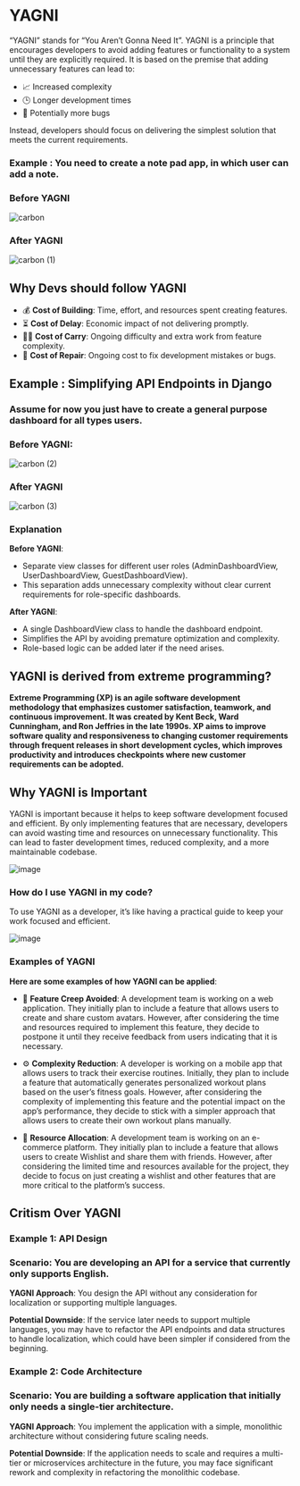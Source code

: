# YAGNI 

“YAGNI” stands for “You Aren’t Gonna Need It”. YAGNI is a principle that encourages developers to avoid adding features or functionality to a system until they are explicitly required. It is based on the premise that adding unnecessary features can lead to:

- 📈 Increased complexity
- 🕒 Longer development times
- 🐞 Potentially more bugs 

Instead, developers should focus on delivering the simplest solution that meets the current requirements.


### Example : You need to create a note pad app, in which user can add a note.
###  Before YAGNI
 ![carbon](https://github.com/HarisChandio/YAGNI/assets/86180280/f3b9e417-8790-4fc8-bb8e-0ee415f5116b)


### After YAGNI
![carbon (1)](https://github.com/HarisChandio/YAGNI/assets/86180280/de0de850-1c8b-4c16-bf5f-e72ae3331f33)




## Why Devs should follow YAGNI

- 💰 **Cost of Building**: Time, effort, and resources spent creating features.
- ⏳ **Cost of Delay**: Economic impact of not delivering promptly.
- 🏋️‍♂️ **Cost of Carry**: Ongoing difficulty and extra work from feature complexity.
- 🔧 **Cost of Repair**: Ongoing cost to fix development mistakes or bugs.

## Example : Simplifying API Endpoints in Django
### Assume for now you just have to create a general purpose dashboard for all types users.
### Before YAGNI:
![carbon (2)](https://github.com/HarisChandio/YAGNI/assets/86180280/97abb3b1-0a70-40d2-8393-3ed85c8e03d6)


### After YAGNI

![carbon (3)](https://github.com/HarisChandio/YAGNI/assets/86180280/c039975e-2870-4692-8c3f-061665bab229)



### Explanation
**Before YAGNI**:

- Separate view classes for different user roles (AdminDashboardView, UserDashboardView, GuestDashboardView).
- This separation adds unnecessary complexity without clear current requirements for role-specific dashboards.

**After YAGNI**:

- A single DashboardView class to handle the dashboard endpoint.
- Simplifies the API by avoiding premature optimization and complexity.
- Role-based logic can be added later if the need arises.




## YAGNI is derived from extreme programming?

**Extreme Programming (XP) is an agile software development methodology that emphasizes customer satisfaction, teamwork, and continuous improvement. It was created by Kent Beck, Ward Cunningham, and Ron Jeffries in the late 1990s. XP aims to improve software quality and responsiveness to changing customer requirements through frequent releases in short development cycles, which improves productivity and introduces checkpoints where new customer requirements can be adopted.**


## Why YAGNI is Important

YAGNI is important because it helps to keep software development focused and efficient. By only implementing features that are necessary, developers can avoid wasting time and resources on unnecessary functionality. This can lead to faster development times, reduced complexity, and a more maintainable codebase.

![image](https://github.com/HarisChandio/YAGNI/assets/86180280/08df63ce-e6df-4cc3-9555-fcb555e74c9c)

### How do I use YAGNI in my code?

To use YAGNI as a developer, it’s like having a practical guide to keep your work focused and efficient.

![image](https://github.com/HarisChandio/YAGNI/assets/86180280/eb3daaec-5e04-4731-9077-8dc4bcf85a1e)

### Examples of YAGNI

**Here are some examples of how YAGNI can be applied**:

- 🛑 **Feature Creep Avoided**: A development team is working on a web application. They initially plan to include a feature that allows users to create and share custom avatars. However, after considering the time and resources required to implement this feature, they decide to postpone it until they receive feedback from users indicating that it is necessary.

- ⚙️ **Complexity Reduction**: A developer is working on a mobile app that allows users to track their exercise routines. Initially, they plan to include a feature that automatically generates personalized workout plans based on the user’s fitness goals. However, after considering the complexity of implementing this feature and the potential impact on the app’s performance, they decide to stick with a simpler approach that allows users to create their own workout plans manually.

- 💼 **Resource Allocation**: A development team is working on an e-commerce platform. They initially plan to include a feature that allows users to create Wishlist and share them with friends. However, after considering the limited time and resources available for the project, they decide to focus on just creating a wishlist and other features that are more critical to the platform’s success.


## Critism Over YAGNI

### Example 1: API Design
### Scenario: You are developing an API for a service that currently only supports English.

**YAGNI Approach**: You design the API without any consideration for localization or supporting multiple languages.

**Potential Downside**: If the service later needs to support multiple languages, you may have to refactor the API endpoints and data structures to handle localization, which could have been simpler if considered from the beginning.

### Example 2: Code Architecture
### Scenario: You are building a software application that initially only needs a single-tier architecture.

**YAGNI Approach**: You implement the application with a simple, monolithic architecture without considering future scaling needs.

**Potential Downside**: If the application needs to scale and requires a multi-tier or microservices architecture in the future, you may face significant rework and complexity in refactoring the monolithic codebase.
